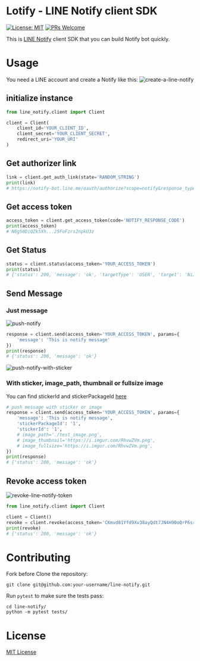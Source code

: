 # Lotify - LINE Notify client SDK
[![License: MIT](https://img.shields.io/badge/License-MIT-blue.svg)](https://opensource.org/licenses/MIT)
[![PRs Welcome](https://img.shields.io/badge/PRs-welcome-brightgreen.svg)](https://github.com/louis70109/line-notify#contributing)

This is [LINE Notify](https://notify-bot.line.me/doc/en/) client SDK that you can build Notify bot quickly.

# Usage

You need a LINE account and create a Notify like this:
![create-a-line-notify](https://i.imgur.com/m9q4jLO.png)

## initialize instance

```python
from line_notify.client import Client

client = Client(
    client_id='YOUR_CLIENT_ID',
    client_secret='YOUR_CLIENT_SECRET',
    redirect_uri='YOUR_URI'
)
```
## Get authorizer link

```python
link = client.get_auth_link(state='RANDOM_STRING')
print(link)
# https://notify-bot.line.me/oauth/authorize?scope=notify&response_type=code&client_id=QxUxF..........i51eITH&redirect_uri=http%3A%2F%2Flocalhost%3A5000%2Fnotify&state=foo
```

## Get access token

```python
access_token = client.get_access_token(code='NOTIFY_RESPONSE_CODE')
print(access_token)
# N6g50DiQZk5Xh...25FoFzrs2npkU3z
```

## Get Status
```python
status = client.status(access_token='YOUR_ACCESS_TOKEN')
print(status)
# {'status': 200, 'message': 'ok', 'targetType': 'USER', 'target': 'NiJia Lin'}
```


## Send Message

### Just message
![push-notify](https://i.imgur.com/RhvwZVm.png)

```python
response = client.send(access_token='YOUR_ACCESS_TOKEN', params={
    'message': 'This is notify message'
})
print(response)
# {'status': 200, 'message': 'ok'}
```

![push-notify-with-sticker](https://i.imgur.com/EWpZahk.png)


### With sticker, image_path, thumbnail or fullsize image
You can find stickerId and stickerPackageId [here](https://devdocs.line.me/files/sticker_list.pdf) 
```python
# push message with sticker or image
response = client.send(access_token='YOUR_ACCESS_TOKEN', params={
    'message': 'This is notify message',
    'stickerPackageId': '1',
    'stickerId': '1',
    # image_path='./test_image.png',
    # image_thumbnail='https://i.imgur.com/RhvwZVm.png',
    # image_fullsize='https://i.imgur.com/RhvwZVm.png',
})
print(response)
# {'status': 200, 'message': 'ok'}
```

## Revoke access token
![revoke-line-notify-token](https://i.imgur.com/7GAAzOi.png)

```python
from line_notify.client import Client

client = Client()
revoke = client.revoke(access_token='CKmvd81Yfd9Xv38ayQdt7JN4H90oQrP6srFmKckx3sL')
print(revoke)
# {'status': 200, 'message': 'ok'}
```

# Contributing

Fork before Clone the repository:
```shell script
git clone git@github.com:your-username/line-notify.git
```

Run `pytest` to make sure the tests pass:
```shell script
cd line-notify/
python -m pytest tests/ 
```
# License
[MIT License](https://github.com/louis70109/line-notify/blob/master/LICENSE)